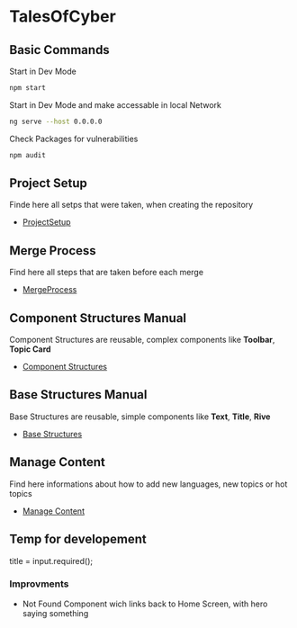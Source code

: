 # TalesOfCyber

## Basic Commands

Start in Dev Mode

```bash
npm start
```

Start in Dev Mode and make accessable in local Network

```bash
ng serve --host 0.0.0.0
```

Check Packages for vulnerabilities

```bash
npm audit
```

## Project Setup

Finde here all setps that were taken, when creating the repository

- [ProjectSetup](docs/projectsetup.md)

## Merge Process

Find here all steps that are taken before each merge

- [MergeProcess](docs/mergeprocess.md)

## Component Structures Manual

Component Structures are reusable, complex components like **Toolbar**, **Topic Card**

- [Component Structures](docs/component_structures/component_structures.md)

## Base Structures Manual

Base Structures are reusable, simple components like **Text**, **Title**, **Rive**

- [Base Structures](docs/base_structures/base_structures.md)

## Manage Content

Find here informations about how to add new languages, new topics or hot topics

- [Manage Content](docs/manage_content.md)

## Temp for developement

title = input.required<string>();

### Improvments

- Not Found Component wich links back to Home Screen, with hero saying something
